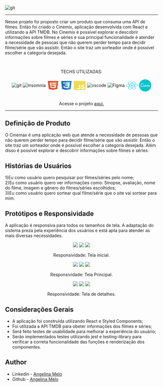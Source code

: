 
<div >

  <img align="center" alt="git"  width="300" src="https://github.com/ajuliamm/movie-challenge/assets/93016620/6d0fed2a-a043-4d1b-8859-413a60e9f75b" />
</div>

***
Nesse projeto foi proposto criar um produto que consuma uma API de filmes. Então foi criado o Cinemix, aplicação desenvolvida com React e utilizando a API TMDB. No Cinemix é possível explorar e descobrir informações sobre filmes e séries e sua principal funcionalidade é atender a necessidade de pessoas que não querem perder tempo para decidir filme/série que vão assistir. Então o site traz um sorteador onde é possível escolher a categoria desejada.

<br>
<div align="center">

  TECHS UTILIZADAS:
  <br>
  <br>
  <img align="center" alt="git" height="30" width="40" src="https://cdn.jsdelivr.net/gh/devicons/devicon/icons/git/git-original.svg" />
  <img align="center" alt="Insomnia" height="30" width="40" src="https://user-images.githubusercontent.com/120285942/236062287-09f1bc78-7e35-45bc-b420-17b08bd4f81d.svg">
  <img align="center" alt="Rafa-HTML" height="30" width="40" src="https://raw.githubusercontent.com/devicons/devicon/master/icons/html5/html5-original.svg">
  <img align="center" alt="Rafa-CSS" height="30" width="40" src="https://raw.githubusercontent.com/devicons/devicon/master/icons/css3/css3-original.svg">
  <img align="center" alt="Rafa-Js" height="30" width="40" src="https://raw.githubusercontent.com/devicons/devicon/master/icons/javascript/javascript-plain.svg">
  <img align="center" alt="vscode" height="30" width="40" src="https://cdn.jsdelivr.net/gh/devicons/devicon/icons/vscode/vscode-original.svg" />
  <img align="center" alt="Figma" height="30" width="40" src="https://cdn.jsdelivr.net/gh/devicons/devicon/icons/figma/figma-original.svg" />
  <img align="center" alt="React" height="30" width="40" src="https://raw.githubusercontent.com/devicons/devicon/master/icons/react/react-original.svg">
  <img align="center" alt="Canva" height="40" width="40" src="https://raw.githubusercontent.com/devicons/devicon/master/icons/canva/canva-original.svg"><br>
  <br>
  
  Acesse o projeto [aqui.](https://cinemix-ajuliamm.vercel.app/)

</div>

***


## Definição de Produto

O Cinemax é uma aplicação web que atende a necessidade de pessoas que não querem perder tempo para decidir filme/série que vão assistir. Então o site traz um sorteador onde é possível escolher a categoria desejada. Além disso é possível explorar e descobrir informações sobre filmes e séries. 


## Histórias de Usuários
1)Eu como usuário quero pesquisar por filmes/séries pelo nome;<br>
2)Eu como usuário quero ver informações como: Sinopse, avaliação, nome do filme, imagem e gênero do filmes/séries escolhidos;<br>
3)Eu como usuário quero sortear qual filme/série que o site vai sortear para mim. 


## Protótipos e Responsividade

A aplicação é responsiva para todos os tamanhos de tela. A adaptação do sistema preza pela experiência dos usuários e está apta para atender as mais diversas necessidades.
<div align="center">
  <img width="400" src="https://github.com/ajuliamm/movie-challenge/assets/93016620/e99f8fbd-22f8-456f-8ec5-69478ff8140d"/>
  <img width="215" src="https://github.com/ajuliamm/movie-challenge/assets/93016620/f7dab887-e919-47a1-9e72-af3369a376e4"/>  
  <img width="140" src="https://github.com/ajuliamm/movie-challenge/assets/93016620/89b2a51b-30ba-44cc-aed1-97fe31d158ea"/>  
  <p> Responsividade: Tela inicial.</p>
</div>

<div align="center">
  <img width="400" src="https://github.com/ajuliamm/movie-challenge/assets/93016620/e4ad46d1-4f31-4e4c-858a-8253ead45c49"/>
  <img width="215" src="https://github.com/ajuliamm/movie-challenge/assets/93016620/672a6acd-7db6-4f08-8f8f-4f52a177fbe6"/>  
  <img width="140" src="https://github.com/ajuliamm/movie-challenge/assets/93016620/9a1b23e9-7644-4250-b713-24291947af8d"/>
  <p> Responsividade: Tela Principal.</p>
</div>
<div align="center">
  <img width="400" src="https://github.com/ajuliamm/movie-challenge/assets/93016620/b9630282-14a1-4dd0-af8a-b51aa36d0bf9)"/>
  <img width="215" src="https://github.com/ajuliamm/movie-challenge/assets/93016620/8c2f61d1-5aac-4afe-9711-b23aae42d347"/>  
  <img width="140" src="https://github.com/ajuliamm/movie-challenge/assets/93016620/81b2cc2e-111b-4e4e-bcb8-09417f615b50"/>
   <p> Responsividade: Tela de detalhes.</p>
  
</div>

## Considerações Gerais 
- A aplicação foi construída utilizando React e Styled Components;
- Foi utilizada a API TMDB para obeter informações dos filmes e séries;
- Será feito testes de usabilidade para melhorar a experiência do usuário;
- Serão implementados testes utilizando jest e testing-library para verificar a correta funcionalidade das funções e renderização dos componentes.  


## Author

- Linkedin - [Angelina Melo](https://www.linkedin.com/in/angelinamelo/)
- Github - [Angelina Melo](https://github.com/ajuliamm)


 

